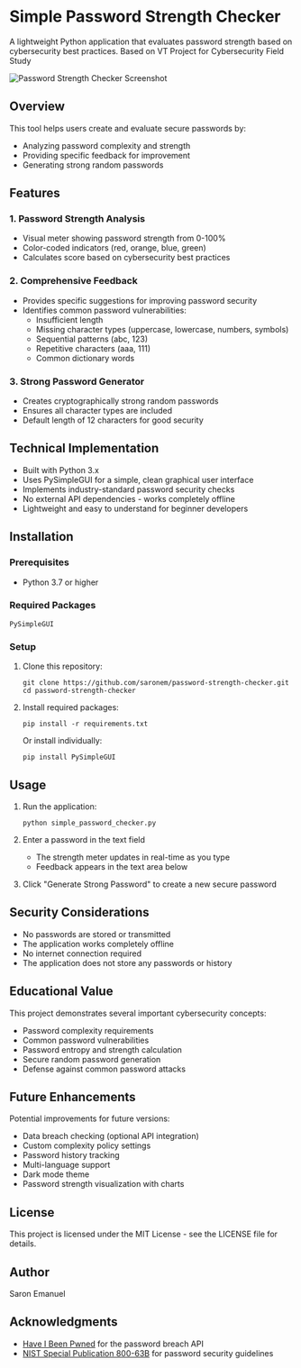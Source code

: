 # Simple Password Strength Checker

A lightweight Python application that evaluates password strength based on cybersecurity best practices.
Based on VT Project for Cybersecurity Field Study

![Password Strength Checker Screenshot](https://github.com/sarone/password-strength-checker/raw/main/screenshot.png)

## Overview

This tool helps users create and evaluate secure passwords by:
- Analyzing password complexity and strength
- Providing specific feedback for improvement
- Generating strong random passwords

## Features

### 1. Password Strength Analysis
- Visual meter showing password strength from 0-100%
- Color-coded indicators (red, orange, blue, green)
- Calculates score based on cybersecurity best practices

### 2. Comprehensive Feedback
- Provides specific suggestions for improving password security
- Identifies common password vulnerabilities:
  - Insufficient length
  - Missing character types (uppercase, lowercase, numbers, symbols)
  - Sequential patterns (abc, 123)
  - Repetitive characters (aaa, 111)
  - Common dictionary words

### 3. Strong Password Generator
- Creates cryptographically strong random passwords
- Ensures all character types are included
- Default length of 12 characters for good security

## Technical Implementation

- Built with Python 3.x
- Uses PySimpleGUI for a simple, clean graphical user interface
- Implements industry-standard password security checks
- No external API dependencies - works completely offline
- Lightweight and easy to understand for beginner developers

## Installation

### Prerequisites
- Python 3.7 or higher

### Required Packages
```
PySimpleGUI
```

### Setup
1. Clone this repository:
   ```
   git clone https://github.com/saronem/password-strength-checker.git
   cd password-strength-checker
   ```

2. Install required packages:
   ```
   pip install -r requirements.txt
   ```
   
   Or install individually:
   ```
   pip install PySimpleGUI
   ```

## Usage

1. Run the application:
   ```
   python simple_password_checker.py
   ```

2. Enter a password in the text field
   - The strength meter updates in real-time as you type
   - Feedback appears in the text area below

3. Click "Generate Strong Password" to create a new secure password

## Security Considerations

- No passwords are stored or transmitted
- The application works completely offline
- No internet connection required
- The application does not store any passwords or history

## Educational Value

This project demonstrates several important cybersecurity concepts:
- Password complexity requirements
- Common password vulnerabilities
- Password entropy and strength calculation
- Secure random password generation
- Defense against common password attacks

## Future Enhancements

Potential improvements for future versions:
- Data breach checking (optional API integration)
- Custom complexity policy settings
- Password history tracking
- Multi-language support
- Dark mode theme
- Password strength visualization with charts

## License

This project is licensed under the MIT License - see the LICENSE file for details.

## Author

Saron Emanuel

## Acknowledgments

- [Have I Been Pwned](https://haveibeenpwned.com/) for the password breach API
- [NIST Special Publication 800-63B](https://pages.nist.gov/800-63-3/sp800-63b.html) for password security guidelines
